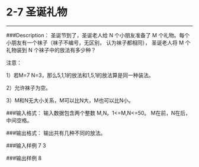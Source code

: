# 2-7 圣诞礼物
---
###Description：
圣诞节到了，圣诞老人给 N 个小朋友准备了 M 个礼物。每个小朋友有一个袜子（袜子不编号，无区别，
认为袜子都相同），
圣诞老人将 M 个礼物装到 N 个袜子中的放法有多少种？

注意：

1）若M=7 N=3，那么5,1,1的放法和1,5,1的放法算是同一种装法。

2）允许袜子为空。

3）M和N无大小关系，M可以比N大，M也可以比N小。




###输入格式：
输入数据包含两个整数 M,N。1<=M,N<=50。
M在前，N在后，中间空格。


###输出格式：
输出共有几种不同的放法。 


###输入样例
7 3


###输出样例
8
